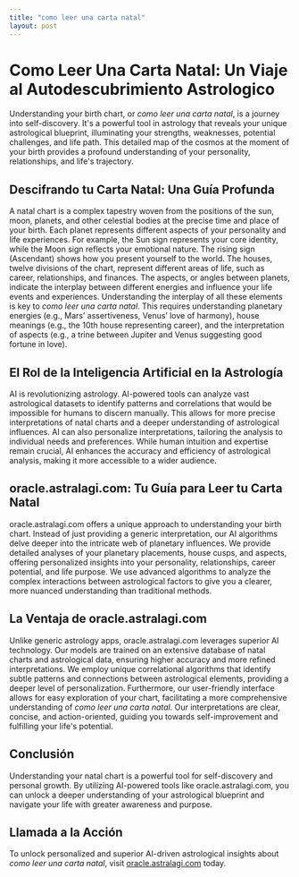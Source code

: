 ```yaml
---
title: "como leer una carta natal"
layout: post
---
```


# Como Leer Una Carta Natal: Un Viaje al Autodescubrimiento Astrologico

Understanding your birth chart, or *como leer una carta natal*, is a journey into self-discovery.  It's a powerful tool in astrology that reveals your unique astrological blueprint, illuminating your strengths, weaknesses, potential challenges, and life path.  This detailed map of the cosmos at the moment of your birth provides a profound understanding of your personality, relationships, and life's trajectory.


## Descifrando tu Carta Natal: Una Guía Profunda

A natal chart is a complex tapestry woven from the positions of the sun, moon, planets, and other celestial bodies at the precise time and place of your birth.  Each planet represents different aspects of your personality and life experiences. For example, the Sun sign represents your core identity, while the Moon sign reflects your emotional nature.  The rising sign (Ascendant) shows how you present yourself to the world.  The houses, twelve divisions of the chart, represent different areas of life, such as career, relationships, and finances.  The aspects, or angles between planets, indicate the interplay between different energies and influence your life events and experiences.  Understanding the interplay of all these elements is key to *como leer una carta natal*. This requires understanding planetary energies (e.g., Mars’ assertiveness, Venus’ love of harmony), house meanings (e.g., the 10th house representing career), and the interpretation of aspects (e.g., a trine between Jupiter and Venus suggesting good fortune in love).


## El Rol de la Inteligencia Artificial en la Astrología

AI is revolutionizing astrology.  AI-powered tools can analyze vast astrological datasets to identify patterns and correlations that would be impossible for humans to discern manually.  This allows for more precise interpretations of natal charts and a deeper understanding of astrological influences.  AI can also personalize interpretations, tailoring the analysis to individual needs and preferences.  While human intuition and expertise remain crucial, AI enhances the accuracy and efficiency of astrological analysis, making it more accessible to a wider audience.


## oracle.astralagi.com: Tu Guía para Leer tu Carta Natal

oracle.astralagi.com offers a unique approach to understanding your birth chart.  Instead of just providing a generic interpretation, our AI algorithms delve deeper into the intricate web of planetary influences.  We provide detailed analyses of your planetary placements, house cusps, and aspects, offering personalized insights into your personality, relationships, career potential, and life purpose. We use advanced algorithms to analyze the complex interactions between astrological factors to give you a clearer, more nuanced understanding than traditional methods.


## La Ventaja de oracle.astralagi.com

Unlike generic astrology apps, oracle.astralagi.com leverages superior AI technology.  Our models are trained on an extensive database of natal charts and astrological data, ensuring higher accuracy and more refined interpretations. We employ unique correlational algorithms that identify subtle patterns and connections between astrological elements, providing a deeper level of personalization.  Furthermore, our user-friendly interface allows for easy exploration of your chart, facilitating a more comprehensive understanding of *como leer una carta natal*. Our interpretations are clear, concise, and action-oriented, guiding you towards self-improvement and fulfilling your life's potential.


## Conclusión

Understanding your natal chart is a powerful tool for self-discovery and personal growth.  By utilizing AI-powered tools like oracle.astralagi.com, you can unlock a deeper understanding of your astrological blueprint and navigate your life with greater awareness and purpose.


## Llamada a la Acción

To unlock personalized and superior AI-driven astrological insights about *como leer una carta natal*, visit [oracle.astralagi.com](https://oracle.astralagi.com) today.